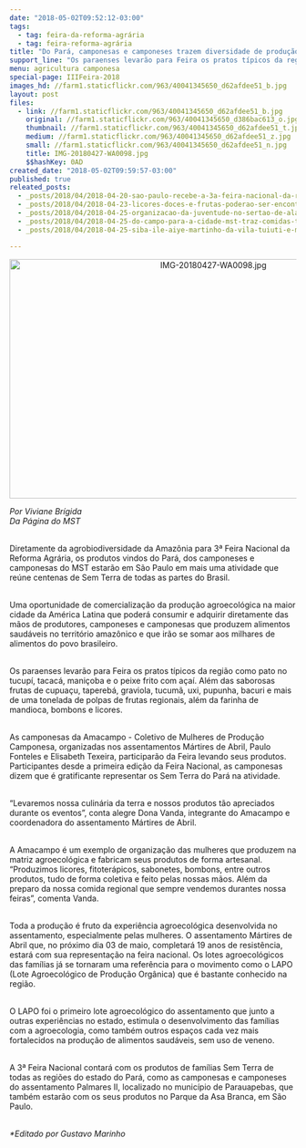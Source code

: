 ```yaml
---
date: "2018-05-02T09:52:12-03:00"
tags:
  - tag: feira-da-reforma-agrária
  - tag: feira-reforma-agrária
title: "Do Pará, camponesas e camponeses trazem diversidade de produção para a Feira Nacional em São Paulo"
support_line: "Os paraenses levarão para Feira os pratos típicos da região, além de uma variedade de frutas, licores e polpas."
menu: agricultura camponesa
special-page: IIIFeira-2018
images_hd: //farm1.staticflickr.com/963/40041345650_d62afdee51_b.jpg
layout: post
files:
  - link: //farm1.staticflickr.com/963/40041345650_d62afdee51_b.jpg
    original: //farm1.staticflickr.com/963/40041345650_d386bac613_o.jpg
    thumbnail: //farm1.staticflickr.com/963/40041345650_d62afdee51_t.jpg
    medium: //farm1.staticflickr.com/963/40041345650_d62afdee51_z.jpg
    small: //farm1.staticflickr.com/963/40041345650_d62afdee51_n.jpg
    title: IMG-20180427-WA0098.jpg
    $$hashKey: 0AD
created_date: "2018-05-02T09:59:57-03:00"
published: true
releated_posts:
  - _posts/2018/04/2018-04-20-sao-paulo-recebe-a-3a-feira-nacional-da-reforma-agraria-em-maio.md
  - _posts/2018/04/2018-04-23-licores-doces-e-frutas-poderao-ser-encontrados-na-feira-da-reforma-agraria.md
  - _posts/2018/04/2018-04-25-organizacao-da-juventude-no-sertao-de-alagoas-leva-mel-agroecologico-para-a-feira-nacional-da-reforma-agraria.md
  - _posts/2018/04/2018-04-25-do-campo-para-a-cidade-mst-traz-comidas-tipicas-e-sem-agrotoxicos-para-a-feira-da-reforma-agraria-em-sp.md
  - _posts/2018/04/2018-04-25-siba-ile-aiye-martinho-da-vila-tuiuti-e-muito-mais-animam-a-programacao-da-feira-do-mst.md

---
```

<p style="text-align:center"><img alt="IMG-20180427-WA0098.jpg" height="420" src="//farm1.staticflickr.com/963/40041345650_d62afdee51_b.jpg" width="700" /></p>

<p><em>Por Viviane Br&iacute;gida<br />
Da P&aacute;gina do MST</em><br />
&nbsp;</p>

<p>Diretamente da agrobiodiversidade da Amaz&ocirc;nia para 3&ordf; Feira Nacional da Reforma Agr&aacute;ria, os produtos vindos do Par&aacute;, dos camponeses e camponesas do MST estar&atilde;o em S&atilde;o Paulo em mais uma atividade que re&uacute;ne centenas de Sem Terra de todas as partes do Brasil.<br />
&nbsp;</p>

<p>Uma oportunidade de comercializa&ccedil;&atilde;o da produ&ccedil;&atilde;o agroecol&oacute;gica na maior cidade da Am&eacute;rica Latina que poder&aacute; consumir e adquirir diretamente das m&atilde;os de produtores, camponeses e camponesas que produzem alimentos saud&aacute;veis no territ&oacute;rio amaz&ocirc;nico e que ir&atilde;o se somar aos milhares de alimentos do povo brasileiro.<br />
&nbsp;</p>

<p>Os paraenses levar&atilde;o para Feira os pratos t&iacute;picos da regi&atilde;o como pato no tucup&iacute;, tacac&aacute;, mani&ccedil;oba e o peixe frito com a&ccedil;a&iacute;. Al&eacute;m das saborosas frutas de cupua&ccedil;u, tapereb&aacute;, graviola, tucum&atilde;, uxi, pupunha, bacuri e mais de uma tonelada de polpas de frutas regionais, al&eacute;m da farinha de mandioca, bombons e licores.<br />
&nbsp;</p>

<p>As camponesas da Amacampo - Coletivo de Mulheres de Produ&ccedil;&atilde;o Camponesa, organizadas nos assentamentos M&aacute;rtires de Abril, Paulo Fonteles e Elisabeth Texeira, participar&atilde;o da Feira levando seus produtos. Participantes desde a primeira edi&ccedil;&atilde;o da Feira Nacional, as camponesas dizem que &eacute; gratificante representar os Sem Terra do Par&aacute; na atividade.&nbsp;&nbsp;<br />
&nbsp;</p>

<p>&ldquo;Levaremos nossa culin&aacute;ria da terra e nossos produtos t&atilde;o apreciados durante os eventos&rdquo;, conta alegre Dona Vanda, integrante do Amacampo e coordenadora do assentamento M&aacute;rtires de Abril.&nbsp;<br />
&nbsp;</p>

<p>A Amacampo &eacute; um exemplo de organiza&ccedil;&atilde;o das mulheres que produzem na matriz agroecol&oacute;gica e fabricam seus produtos de forma artesanal. &ldquo;Produzimos licores, fitoter&aacute;picos, sabonetes, bombons, entre outros produtos, tudo de forma coletiva e feito pelas nossas m&atilde;os. Al&eacute;m da preparo da nossa comida regional que sempre vendemos durantes nossa feiras&rdquo;, comenta Vanda.&nbsp;<br />
&nbsp;</p>

<p>Toda a produ&ccedil;&atilde;o &eacute; fruto da experi&ecirc;ncia agroecol&oacute;gica desenvolvida no assentamento, especialmente pelas mulheres. O assentamento M&aacute;rtires de Abril que, no pr&oacute;ximo dia 03 de maio, completar&aacute; 19 anos de resist&ecirc;ncia, estar&aacute; com sua representa&ccedil;&atilde;o na feira nacional. Os lotes agroecol&oacute;gicos das fam&iacute;lias j&aacute; se tornaram uma refer&ecirc;ncia para o movimento como o LAPO (Lote Agroecol&oacute;gico de Produ&ccedil;&atilde;o Org&acirc;nica) que &eacute; bastante conhecido na regi&atilde;o.<br />
&nbsp;</p>

<p>O LAPO foi o primeiro lote agroecol&oacute;gico do assentamento que junto a outras experi&ecirc;ncias no estado, estimula o desenvolvimento das fam&iacute;lias com a agroecologia, como tamb&eacute;m outros espa&ccedil;os cada vez mais fortalecidos na produ&ccedil;&atilde;o de alimentos saud&aacute;veis, sem uso de veneno.&nbsp;<br />
&nbsp;</p>

<p>A 3&ordf; Feira Nacional contar&aacute; com os produtos de fam&iacute;lias Sem Terra de todas as regi&otilde;es do estado do Par&aacute;, como as camponesas e camponeses do assentamento Palmares II, localizado no munic&iacute;pio de Parauapebas, que tamb&eacute;m estar&atilde;o com os seus produtos no Parque da Asa Branca, em S&atilde;o Paulo.<br />
&nbsp;</p>

<p><em>*Editado por Gustavo Marinho</em></p>
